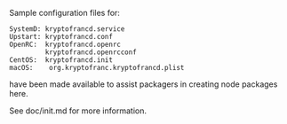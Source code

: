 Sample configuration files for:
```
SystemD: kryptofrancd.service
Upstart: kryptofrancd.conf
OpenRC:  kryptofrancd.openrc
         kryptofrancd.openrcconf
CentOS:  kryptofrancd.init
macOS:    org.kryptofranc.kryptofrancd.plist
```
have been made available to assist packagers in creating node packages here.

See doc/init.md for more information.
